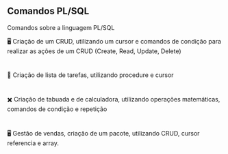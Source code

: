 ## Comandos PL/SQL
Comandos sobre a linguagem PL/SQL

🖥️ Criação de um CRUD, utilizando um cursor e comandos de condição para realizar as ações de um CRUD (Create, Read, Update, Delete)
#
📝 Criação de lista de tarefas, utilizando procedure e cursor
#
✖️ Criação de tabuada e de calculadora, utilizando operações matemáticas, comandos de condição e repetição
#
🖥️ Gestão de vendas, criação de um pacote, utilizando CRUD, cursor referencia e array.
